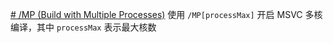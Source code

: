 [# /MP (Build with Multiple Processes)](https://docs.microsoft.com/en-us/cpp/build/reference/mp-build-with-multiple-processes?view=msvc-160)
使用 `/MP[processMax]` 开启 MSVC 多核编译，其中 `processMax` 表示最大核数